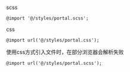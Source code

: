 scss
```
@import '@/styles/portal.scss';
```
css
```
@import url('@/styles/portal.css');
```

使用css方式引入文件时，在部分浏览器会解析失败
```
@import url('@/styles/portal.scss');
```